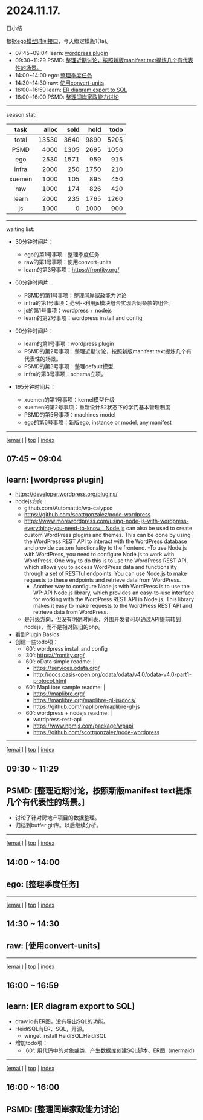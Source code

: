 # 2024.11.17.
日小结

<a id="top"></a>
根据[ego模型时间接口](https://gitee.com/hyg/blog/blob/master/timeflow.md)，今天绑定模版1(1a)。

<a id="index"></a>
- 07:45~09:04	learn: [wordpress plugin](#20241117074500)
- 09:30~11:29	PSMD: [整理近期讨论，按照新版manifest text提炼几个有代表性的场景。](#20241117093000)
- 14:00~14:00	ego: [整理季度任务](#20241117140000)
- 14:30~14:30	raw: [使用convert-units](#20241117143000)
- 16:00~16:59	learn: [ER diagram export to SQL](#20241117160000)
- 16:00~16:00	PSMD: [整理闫岸家政能力讨论](#20241117160000)

---
season stat:

| task | alloc | sold | hold | todo |
| :---: | ---: | ---: | ---: | ---: |
| total | 13530 | 3640 | 9890 | 5205 |
| PSMD | 4000 | 1305 | 2695 | 1050 |
| ego | 2530 | 1571 | 959 | 915 |
| infra | 2000 | 250 | 1750 | 210 |
| xuemen | 1000 | 105 | 895 | 450 |
| raw | 1000 | 174 | 826 | 420 |
| learn | 2000 | 235 | 1765 | 1260 |
| js | 1000 | 0 | 1000 | 900 |

---
waiting list:


- 30分钟时间片：
  - ego的第1号事项：整理季度任务
  - raw的第1号事项：使用convert-units
  - learn的第3号事项：https://frontity.org/

- 60分钟时间片：
  - PSMD的第1号事项：整理闫岸家政能力讨论
  - infra的第1号事项：范例--利用js模块组合实现合同条款的组合。
  - js的第1号事项：wordpress + nodejs
  - learn的第2号事项：wordpress install and config

- 90分钟时间片：
  - learn的第1号事项：wordpress plugin
  - PSMD的第2号事项：整理近期讨论，按照新版manifest text提炼几个有代表性的场景。
  - PSMD的第3号事项：整理default模型
  - infra的第3号事项：schema立项。

- 195分钟时间片：
  - xuemen的第1号事项：kernel模型升级
  - xuemen的第2号事项：重新设计S2状态下的学门基本管理制度
  - PSMD的第5号事项：machines model
  - ego的第6号事项：新版ego, instance or model, any manifest

---
<a href="mailto:huangyg@mars22.com?subject=关于2024.11.17.[wordpress plugin]任务&body=日期: 2024.11.17.%0D%0A序号: 5%0D%0A手稿:../../draft/2024/11/20241117.01.md%0D%0A---请勿修改邮件主题及以上内容 从下一行开始写您的想法---%0D%0A">[email]</a> | [top](#top) | [index](#index)
<a id="20241117074500"></a>
## 07:45 ~ 09:04
## learn: [wordpress plugin]

- https://developer.wordpress.org/plugins/
- nodejs方向：
    - github.com/Automattic/wp-calypso
    - https://github.com/scottgonzalez/node-wordpress
    - https://www.morewordpress.com/using-node-js-with-wordpress-everything-you-need-to-know：Node.js can also be used to create custom WordPress plugins and themes. This can be done by using the WordPress REST API to interact with the WordPress database and provide custom functionality to the frontend.
        -To use Node.js with WordPress, you need to configure Node.js to work with WordPress. One way to do this is to use the WordPress REST API, which allows you to access WordPress data and functionality through a set of RESTful endpoints. You can use Node.js to make requests to these endpoints and retrieve data from WordPress.
        - Another way to configure Node.js with WordPress is to use the WP-API Node.js library, which provides an easy-to-use interface for working with the WordPress REST API in Node.js. This library makes it easy to make requests to the WordPress REST API and retrieve data from WordPress.
    - 是升级方向，但没有明确时间表，外围开发者可以通过API提前转到nodejs，而不是相对陈旧的php。
- 看到Plugin Basics
- 创建一些todo项：
    - '60': wordpress install and config
    - '30': https://frontity.org/
    - '60': oData simple
      readme: |
        - https://services.odata.org/
        - http://docs.oasis-open.org/odata/odata/v4.0/odata-v4.0-part1-protocol.html
    - '60': MapLibre sample
      readme: |
        - https://maplibre.org/
        - https://maplibre.org/maplibre-gl-js/docs/
        - https://github.com/maplibre/maplibre-gl-js
    - '60': wordpress + nodejs
      readme: |
        - wordpress-rest-api
        - https://www.npmjs.com/package/wpapi
        - https://github.com/scottgonzalez/node-wordpress

---
<a href="mailto:huangyg@mars22.com?subject=关于2024.11.17.[整理近期讨论，按照新版manifest text提炼几个有代表性的场景。]任务&body=日期: 2024.11.17.%0D%0A序号: 7%0D%0A手稿:../../draft/2024/11/20241117.02.md%0D%0A---请勿修改邮件主题及以上内容 从下一行开始写您的想法---%0D%0A">[email]</a> | [top](#top) | [index](#index)
<a id="20241117093000"></a>
## 09:30 ~ 11:29
## PSMD: [整理近期讨论，按照新版manifest text提炼几个有代表性的场景。]

- 讨论了针对房地产项目的数据整理。
- 归档到buffer git库。以后继续分析。

---
<a href="mailto:huangyg@mars22.com?subject=关于2024.11.17.[整理季度任务]任务&body=日期: 2024.11.17.%0D%0A序号: 9%0D%0A手稿:../../draft/2024/11/20241117.03.md%0D%0A---请勿修改邮件主题及以上内容 从下一行开始写您的想法---%0D%0A">[email]</a> | [top](#top) | [index](#index)
<a id="20241117140000"></a>
## 14:00 ~ 14:00
## ego: [整理季度任务]


---
<a href="mailto:huangyg@mars22.com?subject=关于2024.11.17.[使用convert-units]任务&body=日期: 2024.11.17.%0D%0A序号: 10%0D%0A手稿:../../draft/2024/11/20241117.04.md%0D%0A---请勿修改邮件主题及以上内容 从下一行开始写您的想法---%0D%0A">[email]</a> | [top](#top) | [index](#index)
<a id="20241117143000"></a>
## 14:30 ~ 14:30
## raw: [使用convert-units]


---
<a href="mailto:huangyg@mars22.com?subject=关于2024.11.17.[ER diagram export to SQL]任务&body=日期: 2024.11.17.%0D%0A序号: 12%0D%0A手稿:../../draft/2024/11/20241117.a.md%0D%0A---请勿修改邮件主题及以上内容 从下一行开始写您的想法---%0D%0A">[email]</a> | [top](#top) | [index](#index)
<a id="20241117160000"></a>
## 16:00 ~ 16:59
## learn: [ER diagram export to SQL]

- draw.io有ER图，没有导出SQL的功能。
- HeidiSQL有ER、SQL，开源。
    - winget install HeidiSQL.HeidiSQL
- 增加todo项：
    - '60': 用代码中的对象或类，产生数据库创建SQL脚本、ER图（mermaid） 
---
<a href="mailto:huangyg@mars22.com?subject=关于2024.11.17.[整理闫岸家政能力讨论]任务&body=日期: 2024.11.17.%0D%0A序号: 13%0D%0A手稿:../../draft/2024/11/20241117.05.md%0D%0A---请勿修改邮件主题及以上内容 从下一行开始写您的想法---%0D%0A">[email]</a> | [top](#top) | [index](#index)
<a id="20241117160000"></a>
## 16:00 ~ 16:00
## PSMD: [整理闫岸家政能力讨论]

